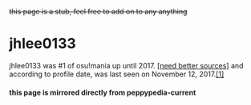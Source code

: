 <s>this page is a stub, feel free to add on to any anything</s>

<h1>jhlee0133</h1>

jhlee0133 was #1 of osu!mania up until 2017. [[need better sources]](https://www.reddit.com/r/osugame/comments/62r7vh/jhlee0l33_is_now_1_in_osumania_ranking_taking/) and according to profile date, was last seen on November 12, 2017.[[1]](https://osu.ppy.sh/users/140148)

#### this page is mirrored directly from peppypedia-current
